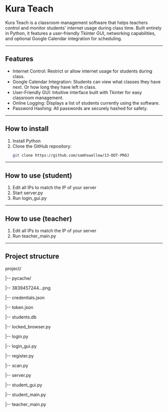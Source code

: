 # Kura Teach

Kura Teach is a classroom management software that helps teachers control and monitor students' internet usage during class time. Built entirely in Python, it features a user-friendly Tkinter GUI, networking capabilities, and optional Google Calendar integration for scheduling.

---

## Features

- Internet Control: Restrict or allow internet usage for students during class.  
- Google Calendar Integration: Students can view what classes they have next. Or how long they have left in class. 
- User-Friendly GUI: Intuitive interface built with Tkinter for easy classroom management.  
- Online Logging: Displays a list of students currently using the software.  
- Password Hashing: All passwords are securely hashed for safety.

---

## How to install

1. Install Python  
2. Clone the GitHub repository:  
   ```bash
   git clone https://github.com/samhswallow/13-DDT-PROJ

---
## How to use (student)

1. Edit all IPs to match the IP of your server
2. Start server.py
2. Run login_gui.py

---
## How to use (teacher)

1. Edit all IPs to match the IP of your server
2. Run teacher_main.py

---
## Project structure

project/

|-- pycache/

|-- 3839457244...png

|-- credentials.json

|-- token.json

|-- students.db

|-- locked_browser.py

|-- login.py

|-- login_gui.py

|-- register.py

|-- scan.py

|-- server.py

|-- student_gui.py

|-- student_main.py

|-- teacher_main.py
